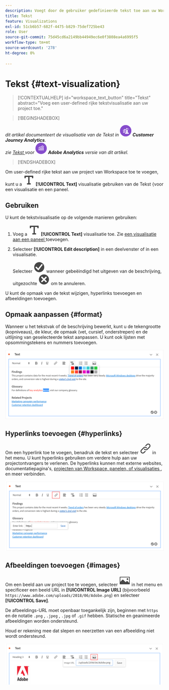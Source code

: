 ```yaml
---
description: Voegt door de gebruiker gedefinieerde tekst toe aan uw Workspace.
title: Tekst
feature: Visualizations
exl-id: 51cb6b57-682f-4475-b829-75def725be43
role: User
source-git-commit: 75d45cd6a2149bb44949ec6e0f3808ea4a6995f5
workflow-type: tm+mt
source-wordcount: '278'
ht-degree: 0%

---
```


# Tekst {#text-visualization}

<!-- markdownlint-disable MD034 -->

>[!CONTEXTUALHELP]
>id="workspace_text_button"
>title="Tekst"
>abstract="Voeg een user-defined rijke tekstvisualisatie aan uw project toe."

<!-- markdownlint-enable MD034 -->


>[!BEGINSHADEBOX]

_dit artikel documenteert de visualisatie van de Tekst in_ ![ CustomerJourneyAnalytics ](/help/assets/icons/CustomerJourneyAnalytics.svg) _&#x200B;**Customer Journey Analytics**._<br/>_zie [ Tekst ](https://experienceleague.adobe.com/nl/docs/analytics/analyze/analysis-workspace/visualizations/text) voor_ ![ AdobeAnalytics ](/help/assets/icons/AdobeAnalytics.svg) _&#x200B;**Adobe Analytics** versie van dit artikel._

>[!ENDSHADEBOX]


Om user-defined rijke tekst aan uw project van Workspace toe te voegen, kunt u a ![&#128279;](/help/assets/icons/Text.svg) **[!UICONTROL Text]** visualisatie gebruiken van de Tekst  &lbrace;voor een visualisatie en een paneel.

## Gebruiken

U kunt de tekstvisualisatie op de volgende manieren gebruiken:

1. Voeg a ![ Tekst ](/help/assets/icons/Text.svg) **[!UICONTROL Text]** visualisatie toe. Zie [ een visualisatie aan een paneel ](freeform-analysis-visualizations.md#add-visualizations-to-a-panel) toevoegen.

1. Selecteer **[!UICONTROL Edit description]** in een deelvenster of in een visualisatie.

   Selecteer ![ CheckmarkCircle ](/help/assets/icons/CheckmarkCircle.svg) wanneer gebeëindigd het uitgeven van de beschrijving, uitgezochte ![ CloseCircle ](/help/assets/icons/CloseCircle.svg) om te annuleren.

U kunt de opmaak van de tekst wijzigen, hyperlinks toevoegen en afbeeldingen toevoegen.

## Opmaak aanpassen {#format}

Wanneer u het tekstvak of de beschrijving bewerkt, kunt u de tekengrootte (kopniveaus), de kleur, de opmaak (vet, cursief, onderstrepen) en de uitlijning van geselecteerde tekst aanpassen. U kunt ook lijsten met opsommingstekens en nummers toevoegen.

![ de opties van de Tekst voor een project van Workspace die het palet van de tekstkleur benadrukken.](assets/format.png)

## Hyperlinks toevoegen {#hyperlinks}

Om een hyperlink toe te voegen, benadruk de tekst en selecteer ![ Verbinding ](/help/assets/icons/Link.svg) in het menu. U kunt hyperlinks gebruiken om verdere hulp aan uw projectontvangers te verlenen. De hyperlinks kunnen met externe websites, documentatiepagina&#39;s, [ projecten van Workspace, panelen, of visualisaties ](/help/analysis-workspace/curate-share/shareable-links.md), en meer verbinden.

![ de opties van de Tekst met het benadrukte verbindingspictogram.](assets/hyperlink.png)

## Afbeeldingen toevoegen {#images}

Om een beeld aan uw project toe te voegen, selecteer ![ Beeld ](/help/assets/icons/Image.svg) in het menu en specificeer een beeld URL in **[!UICONTROL Image URL]** (bijvoorbeeld `https://www.adobe.com/uploads/2018/06/Adobe.png`) en selecteer **[!UICONTROL Save]**.

De afbeeldings-URL moet openbaar toegankelijk zijn, beginnen met `https` en de notatie `.png` , `.jpeg` , `.jpg` of `.gif` hebben. Statische en geanimeerde afbeeldingen worden ondersteund.

Houd er rekening mee dat slepen en neerzetten van een afbeelding niet wordt ondersteund.

![ de opties van de Tekst met het geselecteerde beeldpictogram.](assets/image.png)
